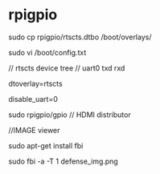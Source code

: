 # rpigpio

sudo cp rpigpio/rtscts.dtbo /boot/overlays/

sudo vi /boot/config.txt 

// rtscts device tree
// uart0 txd rxd 

dtoverlay=rtscts  

disable_uart=0 


sudo rpigpio/gpio // HDMI distributor

//IMAGE viewer

sudo apt-get install fbi

sudo fbi -a -T 1 defense_img.png
